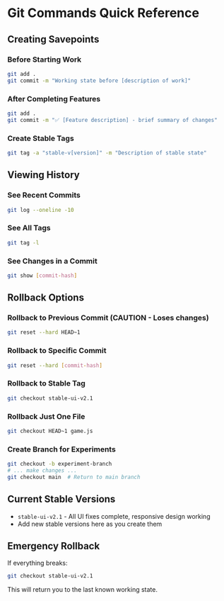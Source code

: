 # Git Commands Quick Reference

## Creating Savepoints

### Before Starting Work
```bash
git add .
git commit -m "Working state before [description of work]"
```

### After Completing Features
```bash
git add .
git commit -m "✅ [Feature description] - brief summary of changes"
```

### Create Stable Tags
```bash
git tag -a "stable-v[version]" -m "Description of stable state"
```

## Viewing History

### See Recent Commits
```bash
git log --oneline -10
```

### See All Tags
```bash
git tag -l
```

### See Changes in a Commit
```bash
git show [commit-hash]
```

## Rollback Options

### Rollback to Previous Commit (CAUTION - Loses changes)
```bash
git reset --hard HEAD~1
```

### Rollback to Specific Commit
```bash
git reset --hard [commit-hash]
```

### Rollback to Stable Tag
```bash
git checkout stable-ui-v2.1
```

### Rollback Just One File
```bash
git checkout HEAD~1 game.js
```

### Create Branch for Experiments
```bash
git checkout -b experiment-branch
# ... make changes ...
git checkout main  # Return to main branch
```

## Current Stable Versions
- `stable-ui-v2.1` - All UI fixes complete, responsive design working
- Add new stable versions here as you create them

## Emergency Rollback
If everything breaks:
```bash
git checkout stable-ui-v2.1
```

This will return you to the last known working state.
